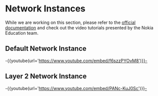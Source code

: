 # Network Instances

While we are working on this section, please refer to the [official documentation][network-instance-docs] and check out the video tutorials presented by the Nokia Education team.

[network-instance-docs]: https://documentation.nokia.com/srlinux/24-10/books/config-basics/network-instances.html

## Default Network Instance

-{{youtube(url='https://www.youtube.com/embed/f6szzPYOvM8')}}-

## Layer 2 Network Instance

-{{youtube(url='https://www.youtube.com/embed/PANc-KuJ0Sc')}}-
